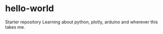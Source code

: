 # hello-world
Starter repository
Learning about python, plotly, arduino and wherever this takes me.
